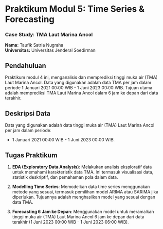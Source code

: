 # Praktikum Modul 5: Time Series & Forecasting
### **Case Study: TMA Laut Marina Ancol**

**Nama:** Taufik Satria Nugraha  
**Universitas:** Universitas Jenderal Soedirman


## Pendahuluan
Praktikum modul 4 ini, menganalisis dan memprediksi tinggi muka air (TMA) Laut Marina Ancol. Data yang digunakan adalah data TMA per jam dalam periode 1 Januari 2021 00:00 WIB - 1 Juni 2023 00:00 WIB. Tujuan utama adalah memprediksi TMA Laut Marina Ancol dalam 6 jam ke depan dari data terakhir.


## Deskripsi Data
Data yang digunakan adalah data tinggi muka air (TMA) Laut Marina Ancol per jam dalam periode:

- 1 Januari 2021 00:00 WIB - 1 Juni 2023 00:00 WIB.


## Tugas Praktikum
1. **EDA (Exploratory Data Analysis)**: Melakukan analisis eksploratif data untuk memahami karakteristik data TMA. Ini termasuk visualisasi data, statistik deskriptif, dan pemahaman pola dalam data.

2. **Modelling Time Series**: Memodelkan data time series menggunakan metode yang sesuai, termasuk pemilihan model ARIMA atau SARIMA jika diperlukan. Tujuannya adalah menghasilkan model yang sesuai dengan data TMA.

3. **Forecasting 6 Jam ke Depan**: Menggunakan model untuk meramalkan tinggi muka air (TMA) Laut Marina Ancol 6 jam ke depan dari data terakhir (1 Juni 2023 00:00 WIB - 1 Juni 2023 06:00 WIB).


